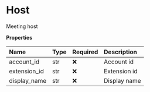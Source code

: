 # Host

Meeting host

**Properties**

| Name         | Type | Required | Description  |
| :----------- | :--- | :------- | :----------- |
| account_id   | str  | ❌       | Account id   |
| extension_id | str  | ❌       | Extension id |
| display_name | str  | ❌       | Display name |

<!-- This file was generated by liblab | https://liblab.com/ -->
